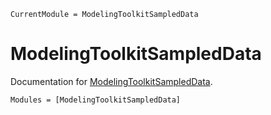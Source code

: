 ```@meta
CurrentModule = ModelingToolkitSampledData
```

# ModelingToolkitSampledData

Documentation for [ModelingToolkitSampledData](https://github.com/JuliaComputing/ModelingToolkitSampledData.jl).

```@autodocs
Modules = [ModelingToolkitSampledData]
```
